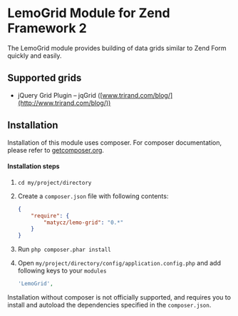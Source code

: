 LemoGrid Module for Zend Framework 2
========

The LemoGrid module provides building of data grids similar to Zend Form quickly and easily.

## Supported grids

* jQuery Grid Plugin – jqGrid ([www.trirand.com/blog/](http://www.trirand.com/blog/))

## Installation

Installation of this module uses composer. For composer documentation, please refer to
[getcomposer.org](http://getcomposer.org/).

#### Installation steps

  1. `cd my/project/directory`
  2. Create a `composer.json` file with following contents:

     ```json
     {
         "require": {
             "matycz/lemo-grid": "0.*"
         }
     }
     ```
  3. Run `php composer.phar install`
  4. Open `my/project/directory/config/application.config.php` and add following keys to your `modules`

     ```php
     'LemoGrid',
     ```

Installation without composer is not officially supported, and requires you to install and autoload
the dependencies specified in the `composer.json`.
